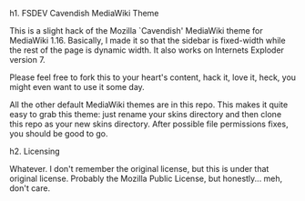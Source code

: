h1. FSDEV Cavendish MediaWiki Theme

This is a slight hack of the Mozilla `Cavendish' MediaWiki theme for
MediaWiki 1.16. Basically, I made it so that the sidebar is fixed-width
while the rest of the page is dynamic width. It also works on Internets
Exploder version 7.

Please feel free to fork this to your heart's content, hack it, love it,
heck, you might even want to use it some day.

All the other default MediaWiki themes are in this repo. This makes it quite
easy to grab this theme: just rename your skins directory and then clone
this repo as your new skins directory. After possible file permissions fixes,
you should be good to go.

h2. Licensing

Whatever. I don't remember the original license, but this is under that
original license. Probably the Mozilla Public License, but honestly...
meh, don't care.
